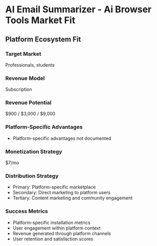 # AI Email Summarizer - Ai Browser Tools Market Fit

## Platform Ecosystem Fit

### Target Market
Professionals, students

### Revenue Model
Subscription

### Revenue Potential
$900 / $3,000 / $9,000

### Platform-Specific Advantages
- Platform-specific advantages not documented

### Monetization Strategy
$7/mo

### Distribution Strategy
- Primary: Platform-specific marketplace
- Secondary: Direct marketing to platform users
- Tertiary: Content marketing and community engagement

### Success Metrics
- Platform-specific installation metrics
- User engagement within platform context
- Revenue generated through platform channels
- User retention and satisfaction scores
